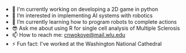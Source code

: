 - 🤖 I'm currently working on developing a 2D game in python
- 👀 I’m interested in implementing AI systems with robotics
- 🌱 I’m currently learning how to program robots to complete actions
- 😎 Ask me about using R for single cell analysis of Multiple Sclerosis
- 📫 How to reach me: cnwokoye@mail.wlu.edu
- ⚡ Fun fact: I've worked at the Washington National Cathedral

<!---
C-nwokoye/C-nwokoye is a ✨ special ✨ repository because its `README.md` (this file) appears on your GitHub profile.
You can click the Preview link to take a look at your changes.
--->

